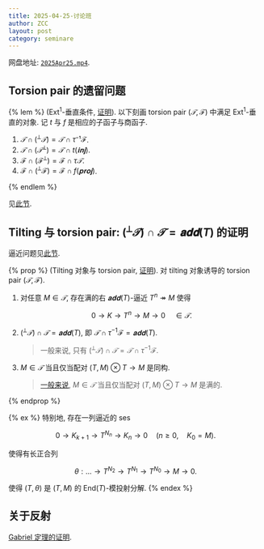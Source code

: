 ```yaml
---
title: 2025-04-25-讨论班
author: ZCC
layout: post
category: seminare
---
```


网盘地址: [`2025Apr25.mp4`](https://pan.sjtu.edu.cn/web/share/d920f94fef2a4342d0736b8ded40bdd7).

## Torsion pair 的遗留问题

{% lem %}
($\mathrm{Ext}^1$-垂直条件, [证明](Torsion_Pair_Ext_Orth)). 以下刻画 torsion pair $(𝒯, ℱ)$ 中满足 $\mathrm{Ext}^1$-垂直的对象. 记 $t$ 与 $f$ 是相应的子函子与商函子.

1. $𝒯 ∩ (^⟂ 𝒯) = 𝒯 ∩ τ ⁻¹ ℱ$.
2. $𝒯 ∩ (𝒯^⟂) = 𝒯 ∩ t(𝐢𝐧𝐣)$.
3. $ℱ ∩ (ℱ^⟂) = ℱ ∩ τ 𝒯$.
4. $ℱ ∩ (^⟂ ℱ) = ℱ ∩ f(𝐩𝐫𝐨𝐣)$.

{% endlem %}

见[此节](Notes_on_Tilting#torsion-pair-确定的对象类).

## Tilting 与 torsion pair: $(^⟂𝒯) ∩ 𝒯 = 𝐚𝐝𝐝(T)$ 的证明

逼近问题见[此节](Notes_on_Tilting#tilting-模诱导的-torsion-pair).

{% prop %}
(Tilting 对象与 torsion pair, [证明](Tilting_Obj_Torsion_Pair)). 对 tilting 对象诱导的 torsion pair $(𝒯, ℱ)$.

1. 对任意 $M ∈ 𝒯$, 存在满的右 $𝐚𝐝𝐝 (T)$-逼近 $T^n ↠ M$ 使得

   $$
   0 → K → T^n → M → 0 \quad ∈ 𝒯.
   $$

2. $(^⟂𝒯) ∩ 𝒯 = 𝐚𝐝𝐝(T)$, 即 $𝒯 ∩ τ ^{-1} ℱ = 𝐚𝐝𝐝(T)$.
    > 一般来说, 只有 $(^⟂𝒯) ∩ 𝒯 = 𝒯 ∩ τ ^{-1} ℱ$.
3. $M ∈ 𝒯$ 当且仅当配对 $(T, M) ⊗ T → M$ 是同构.
    > [一般来说](gen_and_cog), $M ∈ 𝒯$ 当且仅当配对 $(T, M) ⊗ T → M$ 是满的.

{% endprop %}

{% ex %}
特别地, 存在一列逼近的 ses

$$
0 → K_{k + 1} → T^{N_n} → K_n → 0\quad (n ≥ 0,\quad K_0 = M).
$$

使得有长正合列

$$
θ : \dots → T^{N_2} → T^{N_1} → T^{N_0} → M → 0.
$$

使得 $(T, θ)$ 是 $(T, M)$ 的 $\mathrm{End}(T)$-模投射分解.
{% endex %}

## 关于反射

[Gabriel 定理的证明](Proof-Gabriel).
